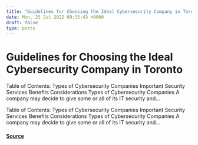 ```yaml
---
title: "Guidelines for Choosing the Ideal Cybersecurity Company in Toronto"
date: Mon, 25 Jul 2022 09:35:43 +0000
draft: false
type: posts
---
```

# Guidelines for Choosing the Ideal Cybersecurity Company in Toronto





Table of Contents: Types of Cybersecurity Companies Important Security Services Benefits Considerations Types of Cybersecurity Companies A company may decide to give some or all of its IT security and...

Table of Contents: Types of Cybersecurity Companies Important Security Services Benefits Considerations Types of Cybersecurity Companies A company may decide to give some or all of its IT security and...

#### [Source](https://cyberhunter.solutions/guidelines-for-choosing-the-ideal-cybersecurity-company-in-toronto/)

